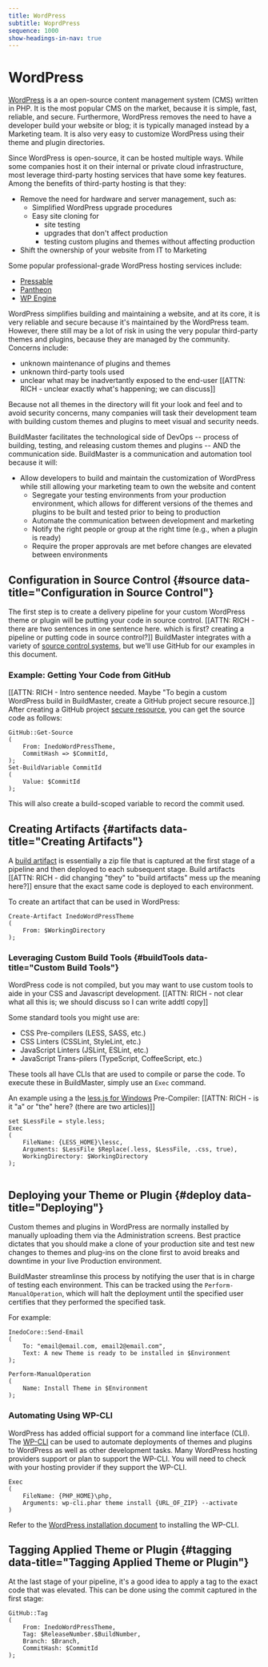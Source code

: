 ```yaml
---
title: WordPress
subtitle: WoprdPress
sequence: 1000
show-headings-in-nav: true
---
```


# WordPress

[WordPress](https://wordpress.org/) is a an open-source content management system (CMS) written in PHP. It is the most popular CMS on the market, because it is simple, fast, reliable, and secure. Furthermore, WordPress removes the need to have a developer build your website or blog; it is typically managed instead by a Marketing team. It is also very easy to customize WordPress using their theme and plugin directories.

Since WordPress is open-source, it can be hosted multiple ways. While some companies host it on their internal or private cloud infrastructure, most leverage third-party hosting services that have some key features. 
Among the benefits of third-party hosting is that they:

- Remove the need for hardware and server management, such as:
  - Simplified WordPress upgrade procedures
  - Easy site cloning for 
    - site testing
    - upgrades that don't affect production
    - testing custom plugins and themes without affecting production
- Shift the ownership of your website from IT to Marketing

Some popular professional-grade WordPress hosting services include:

  - [Pressable](https://pressable.com/)
  - [Pantheon](https://pantheon.io/product/wordpress-hosting)
  - [WP Engine](https://wpengine.com/)


WordPress simplifies building and maintaining a website, and at its core, it is very reliable and secure because it's maintained by the WordPress team. However, there still may be a lot of risk in using the very popular third-party themes and plugins, because they are managed by the community. Concerns include:

  - unknown maintenance of plugins and themes
  - unknown third-party tools used
  - unclear what may be inadvertantly exposed to the end-user [[ATTN: RICH - unclear exactly what's happening; we can discuss]]

Because not all themes in the directory will fit your look and feel and to avoid security concerns, many companies will task their development team with building custom themes and plugins to meet visual and security needs.

BuildMaster facilitates the technological side of DevOps -- process of building, testing, and releasing custom themes and plugins -- AND the communication side. BuildMaster is a communication and automation tool because it will:

- Allow developers to build and maintain the customization of WordPress while still allowing your marketing team to own the website and content
  - Segregate your testing environments from your production environment, which allows for different versions of the themes and plugins to be built and tested prior to being to production
  - Automate the communication between development and marketing
  - Notify the right people or group at the right time (e.g., when a plugin is ready)
  - Require the proper approvals are met before changes are elevated between environments

## Configuration in Source Control {#source data-title="Configuration in Source Control"}

The first step is to create a delivery pipeline for your custom WordPress theme or plugin will be putting your code in source control. [[ATTN: RICH - there are two sentences in one sentence here. which is first? creating a pipeline or putting code in source control?]] BuildMaster integrates with a variety of [source control systems](/docs/buildmaster/ci-cd/continuous-integration/server/source-control), but we'll use GitHub for our examples in this document.

### Example: Getting Your Code from GitHub

[[ATTN: RICH - Intro sentence needed. Maybe "To begin a custom WordPress build in BuildMaster, create a GitHub project secure resource.]] After creating a GitHub project [secure resource](/docs/buildmaster/administration/resource-credentials), you can get the source code as follows:

```
GitHub::Get-Source
(
    From: InedoWordPressTheme,
    CommitHash => $CommitId,
);
Set-BuildVariable CommitId
(  
    Value: $CommitId  
);
```

This will also create a build-scoped variable to record the commit used.

## Creating Artifacts {#artifacts data-title="Creating Artifacts"}

A [build artifact](/docs/buildmaster/ci-cd/continuous-integration/packaging/artifacts) is essentially a zip file that is captured at the first stage of a pipeline and then deployed to each subsequent stage. Build artifacts [[ATTN: RICH - did changing "they" to "build artifacts" mess up the meaning here?]] ensure that the exact same code is deployed to each environment.

To create an artifact that can be used in WordPress:

```
Create-Artifact InedoWordPressTheme
(
    From: $WorkingDirectory
);
```

### Leveraging Custom Build Tools {#buildTools data-title="Custom Build Tools"}

WordPress code is not compiled, but you may want to use custom tools to aide in your CSS and Javascript development. [[ATTN: RICH - not clear what all this is; we should discuss so I can write addtl copy]] 

Some standard tools you might use are:
- CSS Pre-compilers (LESS, SASS, etc.)
- CSS Linters (CSSLint, StyleLint, etc.)
- JavaScript Linters (JSLint, ESLint, etc.)
- JavaScript Trans-pilers (TypeScript, CoffeeScript, etc.)

These tools all have CLIs that are used to compile or parse the code. To execute these in BuildMaster, simply use an `Exec` command.

An example using a the [less.js for Windows](https://github.com/duncansmart/less.js-windows) Pre-Compiler: [[ATTN: RICH - is it "a" or "the" here? (there are two articles)]]

```
set $LessFile = style.less;
Exec
(
    FileName: {LESS_HOME}\lessc,
    Arguments: $LessFile $Replace(.less, $LessFile, .css, true),
    WorkingDirectory: $WorkingDirectory
);
   
```

## Deploying your Theme or Plugin {#deploy data-title="Deploying"}

Custom themes and plugins in WordPress are normally installed by manually uploading them via the Administration screens. Best practice dictates that you should make a clone of your production site and test new changes to themes and plug-ins on the clone first to avoid breaks and downtime in your live Production environment.

BuildMaster streamlinse this process by notifying the user that is in charge of testing each environment. This can be tracked using the `Perform-ManualOperation`, which will halt the deployment until the specified user certifies that they performed the specified task. 

For example:
```
InedoCore::Send-Email
(
    To: "email@email.com, email2@email.com",
    Text: A new Theme is ready to be installed in $Environment
);

Perform-ManualOperation
(
    Name: Install Theme in $Environment
);
``` 

### Automating Using WP-CLI

WordPress has added official support for a command line interface (CLI). The [WP-CLI](https://make.wordpress.org/cli/handbook/) can be used to automate deployments of themes and plugins to WordPress as well as other development tasks. Many WordPress hosting providers support or plan to support the WP-CLI. You will need to check with your hosting provider if they support the WP-CLI. 

```
Exec
(
    FileName: {PHP_HOME}\php,
    Arguments: wp-cli.phar theme install {URL_OF_ZIP} --activate
)
```

Refer to the [WordPress installation document](https://make.wordpress.org/cli/handbook/installing/) to installing the WP-CLI.


## Tagging Applied Theme or Plugin {#tagging data-title="Tagging Applied Theme or Plugin"}

At the last stage of your pipeline, it's a good idea to apply a tag to the exact code that was elevated. This can be done using the commit captured in the first stage:

```
GitHub::Tag
(
    From: InedoWordPressTheme,
    Tag: $ReleaseNumber.$BuildNumber,
    Branch: $Branch,
    CommitHash: $CommitId
);
```
